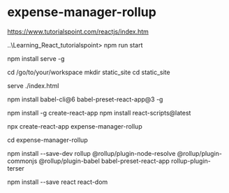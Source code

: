 # expense-manager-rollup

https://www.tutorialspoint.com/reactjs/index.htm

..\Learning_React_tutorialspoint> npm run start

npm install serve -g

cd /go/to/your/workspace mkdir static_site cd static_site

serve ./index.html 

npm install babel-cli@6 babel-preset-react-app@3 -g 

npm install -g create-react-app npm install react-scripts@latest

npx create-react-app expense-manager-rollup 

cd expense-manager-rollup 

npm install --save-dev rollup @rollup/plugin-node-resolve @rollup/plugin-commonjs @rollup/plugin-babel babel-preset-react-app rollup-plugin-terser 

npm install --save react react-dom